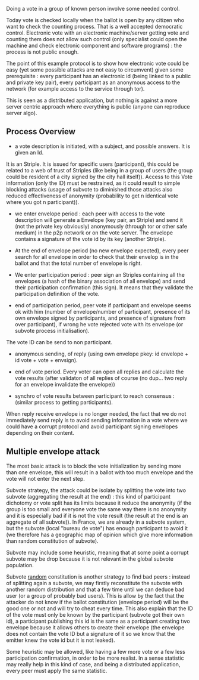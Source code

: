 [hm]: # (+++)
[hm]: # (date = "2015-05-30T12:43:26+01:00")
[hm]: # (draft = true)
[hm]: # (weight = 1)
[hm]: # (title = "An ok electronic vote protocol")
[hm]: # (categories = ["Striple","Design","Society"])
[hm]: # (tags = ["vote","democracy","technical"])
[hm]: # (+++)



Doing a vote in a group of known person involve some needed control.

Today vote is checked locally when the ballot is open by any citizen who want to check the counting process. That is a well accepted democratic control.
Electronic vote with an electronic machine/server getting vote and counting them does not allow such control (only specialist could open the machine and check electronic component and software programs) : the process is not public enough.

The point of this example protocol is to show how electronic vote could be easy (yet some possible attacks are not easy to circumvent) given some prerequisite : every participant has an electronic id (being linked to a public and private key pair), every participant as an anonymous access to the network (for example access to the service through tor).

This is seen as a distributed application, but nothing is against a more server centric approach where everything is public (anyone can reproduce server algo).

Process Overview
----------------

- a vote description is initiated, with a subject, and possible answers. It is given an Id.

It is an Striple.
It is issued for specific users (participant), this could be related to a web of trust of Striples (like being in a group of users (the group could be resident of a city signed by the city hall itself)).
Access to this Vote information (only the ID) must be restrained, as it could result to simple blocking attacks (usage of subvote to diminished those attacks also reduced effectiveness of anonymity (probability to get n identical vote where you got n participant)).

- we enter envelope period : each peer with access to the vote description will generate a Envelope (key pair, an Striple) and send it (not the private key obviously) anonymously (through tor or other safe medium) in the p2p network or on the vote server. The envelope contains a signature of the vote id by its key (another Striple).

- At the end of envelope period (no new envelope expected), every peer search for all envelope in order to check that their envelop is in the ballot and that the total number of envelope is right.

- We enter participation period : peer sign an Striples containing all the envelopes (a hash of the binary association of all envelope) and send their participation confirmation (this sign). It means that they validate the participation definition of the vote.

- end of participation period, peer vote if participant and envelope seems ok with him (number of envelope/number of participant, presence of its own envelope signed by participants, and presence of signature from over participant), if wrong he vote rejected vote with its envelope (or subvote process initialisation).

The vote ID can be send to non participant.

- anonymous sending, of reply (using own envelope pkey: id envelope + id vote + vote + envsign).

- end of vote period. Every voter can open all replies and calculate the vote results (after validaton of all replies of course (no dup... two reply for an envelope invalidate the envelope))

- synchro of vote results between participant to reach consensus : (similar process to getting participants).

When reply receive envelope is no longer needed, the fact that we do not immediately send reply is to avoid sending information in a vote where we could have a corrupt protocol and avoid participant signing envelopes depending on their content.

Multiple envelope attack
-------------------------

The most basic attack is to block the vote initialization by sending more than one envelope, this will result in a ballot with too much envelope and the vote will not enter the next step.

Subvote strategy, the attack could be isolate by splitting the vote into two subvote (aggregating the result at the end) : this kind of participant dichotomy or vote split has its limits because it reduce the anonymity (if the group is too small and everyone vote the same way there is no anonymity and it is especially bad if it is not the vote result (the result at the end is an aggregate of all subvote)).
In France, we are already in a subvote system, but the subvote (local "bureau de vote") has enough participant to avoid it (we therefore has a geographic map of opinion which give more information than random constitution of subvote).

Subvote may include some heuristic, meaning that at some point a corrupt subvote may be drop because it is not relevant in the global subvote population.

Subvote [random](./itemattribution.md) constitution is another strategy to find bad peers : instead of splitting again a subvote, we may firstly reconstitute the subvote with another random distribution and that a few time until we can deduce bad user (or a group of probably bad users).
This is allow by the fact that the attacker do not know if the ballot constitution (envelope period) will be the good one or not and will try to cheat every time.
This also explain that the ID of the vote must only be known by the participant (subvote got their own id), a participant publishing this id is the same as a participant creating two envelope because it allows others to create their envelope (the envelope does not contain the vote ID but a signature of it so we know that the emitter knew the vote id but it is not leaked).

Some heuristic may be allowed, like having a few more vote or a few less participation confirmation, in order to be more realist.
In a sense statistic may really help in this kind of case, and being a distributed application, every peer must apply the same statistic.

